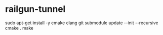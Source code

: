 # railgun-tunnel
sudo apt-get install -y cmake clang
git submodule update --init --recursive
cmake .
make
